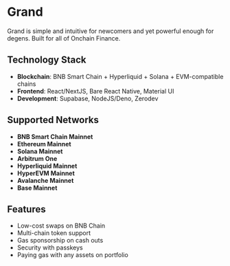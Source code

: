 # Grand

Grand is simple and intuitive for newcomers and yet powerful enough for degens. Built for all of Onchain Finance.

## Technology Stack

- **Blockchain**: BNB Smart Chain + Hyperliquid + Solana + EVM-compatible chains  
- **Frontend**: React/NextJS, Bare React Native, Material UI  
- **Development**: Supabase, NodeJS/Deno, Zerodev

## Supported Networks

- **BNB Smart Chain Mainnet**
- **Ethereum Mainnet** 
- **Solana Mainnet** 
- **Arbitrum One** 
- **Hyperliquid Mainnet** 
- **HyperEVM Mainnet**
- **Avalanche Mainnet** 
- **Base Mainnet**

## Features

- Low-cost swaps on BNB Chain 
- Multi-chain token support
- Gas sponsorship on cash outs  
- Security with passkeys  
- Paying gas with any assets on portfolio

